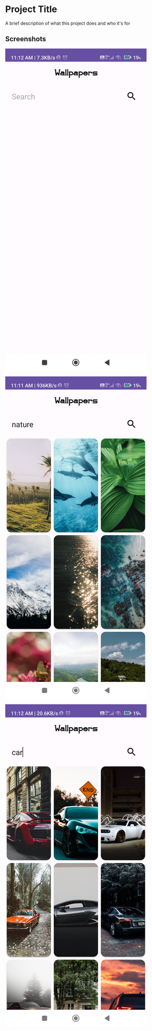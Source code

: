 
# Project Title

A brief description of what this project does and who it's for


## Screenshots

![App Screenshot](https://github.com/sanjayparmar143/App-SS/blob/main/Wallpaper.jpg)

![App Screenshot](https://github.com/sanjayparmar143/App-SS/blob/main/Wallpaper1.jpg)

![App Screenshot](https://github.com/sanjayparmar143/App-SS/blob/main/Wallpaper2.jpg)



